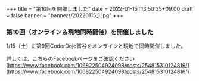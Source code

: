 +++
title = "第10回を開催しました"
date = 2022-01-15T13:50:35+09:00
draft = false
banner = "banners/20220115_1.jpg"
+++

### 第10回（オンライン＆現地同時開催）を開催しました

1/15（土）に第9回CoderDojo富谷をオンラインと現地で同時開催しました。

詳しくは、こちらのFacebookページをご確認ください[https://www.facebook.com/106822504924098/posts/254815310124816/](https://www.facebook.com/106822504924098/posts/254815310124816/)
